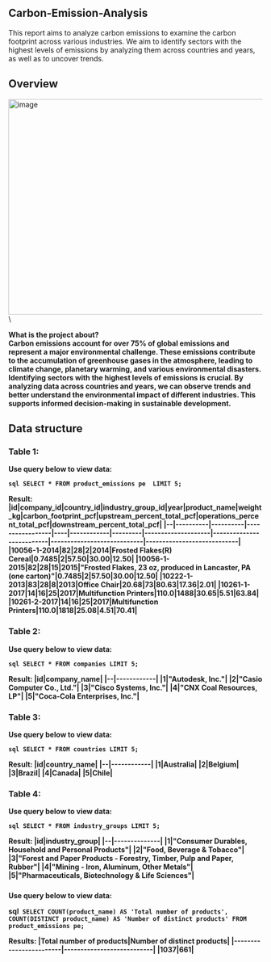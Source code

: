 ## Carbon-Emission-Analysis

This report aims to analyze carbon emissions to examine the carbon footprint across various industries. We aim to identify sectors with the highest levels of emissions by analyzing them across countries and years, as well as to uncover trends.

## Overview

<img width="640" height="427" alt="image" src="https://github.com/user-attachments/assets/d9a52d41-013e-4111-b000-fe0f832b34f1" />\

<b>What is the project about? <b>\
Carbon emissions account for over 75% of global emissions and represent a major environmental challenge. These emissions contribute to the accumulation of greenhouse gases in the atmosphere, leading to climate change, planetary warming, and various environmental disasters. Identifying sectors with the highest levels of emissions is crucial. By analyzing data across countries and years, we can observe trends and better understand the environmental impact of different industries. This supports informed decision-making in sustainable development.

## Data structure
### Table 1:

Use query below to view data:

``sql
SELECT *
FROM product_emissions pe 
LIMIT 5;``

Result:
|id|company_id|country_id|industry_group_id|year|product_name|weight_kg|carbon_footprint_pcf|upstream_percent_total_pcf|operations_percent_total_pcf|downstream_percent_total_pcf|
|--|----------|----------|-----------------|----|------------|---------|--------------------|--------------------------|----------------------------|----------------------------|
|10056-1-2014|82|28|2|2014|Frosted Flakes(R) Cereal|0.7485|2|57.50|30.00|12.50|
|10056-1-2015|82|28|15|2015|"Frosted Flakes, 23 oz, produced in Lancaster, PA (one carton)"|0.7485|2|57.50|30.00|12.50|
|10222-1-2013|83|28|8|2013|Office Chair|20.68|73|80.63|17.36|2.01|
|10261-1-2017|14|16|25|2017|Multifunction Printers|110.0|1488|30.65|5.51|63.84|
|10261-2-2017|14|16|25|2017|Multifunction Printers|110.0|1818|25.08|4.51|70.41|

### Table 2:

Use query below to view data:

``sql
SELECT * FROM companies
LIMIT 5;``

Result:
|id|company_name|
|--|------------|
|1|"Autodesk, Inc."|
|2|"Casio Computer Co., Ltd."|
|3|"Cisco Systems, Inc."|
|4|"CNX Coal Resources, LP"|
|5|"Coca-Cola Enterprises, Inc."|


### Table 3:

Use query below to view data:

``sql
SELECT * FROM countries
LIMIT 5;``

Result:
|id|country_name|
|--|------------|
|1|Australia|
|2|Belgium|
|3|Brazil|
|4|Canada|
|5|Chile|


### Table 4:

Use query below to view data:

``sql
SELECT * FROM industry_groups
LIMIT 5;``

Result:
|id|industry_group|
|--|--------------|
|1|"Consumer Durables, Household and Personal Products"|
|2|"Food, Beverage & Tobacco"|
|3|"Forest and Paper Products - Forestry, Timber, Pulp and Paper, Rubber"|
|4|"Mining - Iron, Aluminum, Other Metals"|
|5|"Pharmaceuticals, Biotechnology & Life Sciences"|


### 
Use query below to view data:

sql``
SELECT COUNT(product_name) AS 'Total number of products',
       COUNT(DISTINCT product_name) AS 'Number of distinct products'
FROM product_emissions pe;``

Results:
|Total number of products|Number of distinct products|
|------------------------|---------------------------|
|1037|661|

